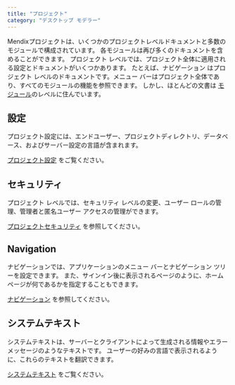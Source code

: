 ```yaml
---
title: "プロジェクト"
category: "デスクトップ モデラー"
---
```



Mendixプロジェクトは、いくつかのプロジェクトレベルドキュメントと多数のモジュールで構成されています。 各モジュールは再び多くのドキュメントを含めることができます。 プロジェクト レベルでは、プロジェクト全体に適用される設定とドキュメントがいくつかあります。 たとえば、ナビゲーション はプロジェクト レベルのドキュメントです。メニュー バーはプロジェクト全体であり、すべてのモジュールの機能を参照できます。 しかし、ほとんどの文書は [モジュール](modules)のレベルに住んでいます。

## 設定

プロジェクト設定には、エンドユーザー、プロジェクトディレクトリ、データベース、およびサーバー設定の言語が含まれます。

[プロジェクト設定](project-settings) をご覧ください。

## セキュリティ

プロジェクト レベルでは、セキュリティ レベルの変更、ユーザー ロールの管理、管理者と匿名ユーザー アクセスの管理ができます。

[プロジェクトセキュリティ](project-security) を参照してください。

## Navigation

ナビゲーションでは、アプリケーションのメニュー バーとナビゲーション ツリーを設定できます。 また、サインイン後に表示されるページのように、ホームページが何であるかを指定することもできます。

[ナビゲーション](navigation) を参照してください。

## システムテキスト

システムテキストは、サーバーとクライアントによって生成される情報やエラーメッセージのようなテキストです。 ユーザーの好みの言語で表示されるように、これらのテキストを翻訳できます。

[システムテキスト](system-texts) をご覧ください。

